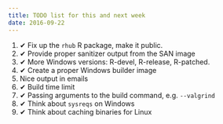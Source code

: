```yaml
---
title: TODO list for this and next week
date: 2016-09-22
---
```


1. ✔ Fix up the `rhub` R package, make it public.
2. ✔ Provide proper sanitizer output from the SAN image
3. ✔ More Windows versions: R-devel, R-release, R-patched.
4. ✔ Create a proper Windows builder image
5. Nice output in emails
6. ✔ Build time limit
7. ✔ Passing arguments to the build command, e.g. `--valgrind`
8. ✔ Think about `sysreqs` on Windows
9. ✔ Think about caching binaries for Linux
